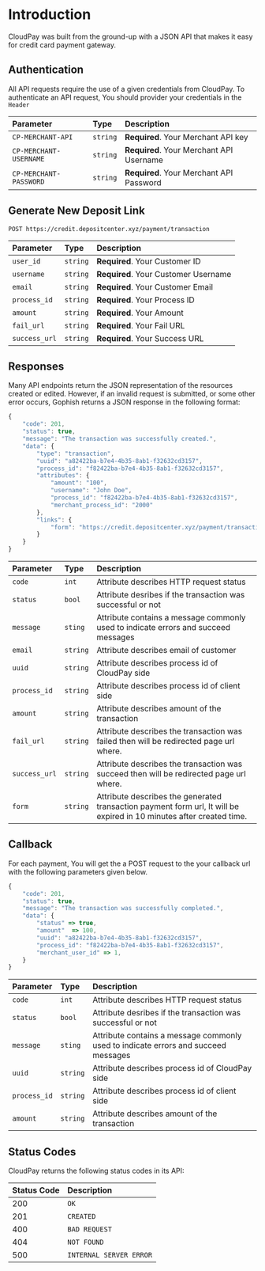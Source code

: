 # Introduction

CloudPay was built from the ground-up with a JSON API that makes it easy for credit card payment gateway.

## Authentication

All API requests require the use of a given credentials from CloudPay. To authenticate an API request, You should provider your credentials in the `Header`

| Parameter | Type | Description |
| :--- | :--- | :--- |
| `CP-MERCHANT-API` | `string` | **Required**. Your Merchant API key |
| `CP-MERCHANT-USERNAME` | `string` | **Required**. Your Merchant API Username |
| `CP-MERCHANT-PASSWORD` | `string` | **Required**. Your Merchant API Password |

## Generate New Deposit Link

```http
POST https://credit.depositcenter.xyz/payment/transaction
```

| Parameter | Type | Description |
| :--- | :--- | :--- |
| `user_id` | `string` | **Required**. Your Customer ID |
| `username` | `string` | **Required**. Your Customer Username |
| `email` | `string` | **Required**. Your Customer Email |
| `process_id` | `string` | **Required**. Your Process ID |
| `amount` | `string` | **Required**. Your Amount |
| `fail_url` | `string` | **Required**. Your Fail URL |
| `success_url` | `string` | **Required**. Your Success URL |

## Responses

Many API endpoints return the JSON representation of the resources created or edited. However, if an invalid request is submitted, or some other error occurs, Gophish returns a JSON response in the following format:

```javascript
{
    "code": 201,
    "status": true,
    "message": "The transaction was successfully created.",
    "data": {
        "type": "transaction",
        "uuid": "a82422ba-b7e4-4b35-8ab1-f32632cd3157",
        "process_id": "f82422ba-b7e4-4b35-8ab1-f32632cd3157",
        "attributes": {
            "amount": "100",
            "username": "John Doe",
            "process_id": "f82422ba-b7e4-4b35-8ab1-f32632cd3157",
            "merchant_process_id": "2000"
        },
        "links": {
            "form": "https://credit.depositcenter.xyz/payment/transaction/f82422ba-b7e4-4b35-8ab1-f32632cd3157?expires=1621306248&signature=46a9b0289a1544bf2ccb583d2633e8626bc26dbcb513c325868cd93609875016"
        }
    }
}
```

| Parameter | Type | Description |
| :--- | :--- | :--- |
| `code` | `int` | Attribute describes HTTP request status |
| `status` | `bool` | Attribute desribes if the transaction was successful or not |
| `message` | `sting` | Attribute contains a message commonly used to indicate errors and succeed messages |
| `email` | `string` | Attribute describes email of customer |
| `uuid` | `string` | Attribute describes process id of CloudPay side |
| `process_id` | `string` | Attribute describes process id of client side |
| `amount` | `string` | Attribute describes amount of the transaction |
| `fail_url` | `string` | Attribute describes the transaction was failed then will be redirected page url where. |
| `success_url` | `string` | Attribute describes the transaction was succeed then will be redirected page url where. |
| `form` | `string` | Attribute describes the generated transaction payment form url, It will be expired in 10 minutes after created time. |


## Callback

For each payment, You will get the a POST request to the your callback url with the following parameters given below.

```javascript
{
    "code": 201,
    "status": true,
    "message": "The transaction was successfully completed.",
    "data": {
        "status" => true,
        "amount"  => 100,
        "uuid": "a82422ba-b7e4-4b35-8ab1-f32632cd3157",
        "process_id": "f82422ba-b7e4-4b35-8ab1-f32632cd3157",
        "merchant_user_id" => 1,
    }
}
```

| Parameter | Type | Description |
| :--- | :--- | :--- |
| `code` | `int` | Attribute describes HTTP request status |
| `status` | `bool` | Attribute desribes if the transaction was successful or not |
| `message` | `sting` | Attribute contains a message commonly used to indicate errors and succeed messages |
| `uuid` | `string` | Attribute describes process id of CloudPay side |
| `process_id` | `string` | Attribute describes process id of client side |
| `amount` | `string` | Attribute describes amount of the transaction |


## Status Codes

CloudPay returns the following status codes in its API:

| Status Code | Description |
| :--- | :--- |
| 200 | `OK` |
| 201 | `CREATED` |
| 400 | `BAD REQUEST` |
| 404 | `NOT FOUND` |
| 500 | `INTERNAL SERVER ERROR` |


